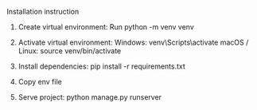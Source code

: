 Installation instruction

1. Create virtual environment:
Run python -m venv venv

2. Activate virtual environment:
Windows:
venv\Scripts\activate
macOS / Linux:
source venv/bin/activate

3. Install dependencies:
pip install -r requirements.txt

4. Copy env file

5. Serve project:
python manage.py runserver
